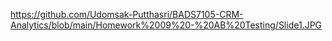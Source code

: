 
https://github.com/Udomsak-Putthasri/BADS7105-CRM-Analytics/blob/main/Homework%2009%20-%20AB%20Testing/Slide1.JPG

